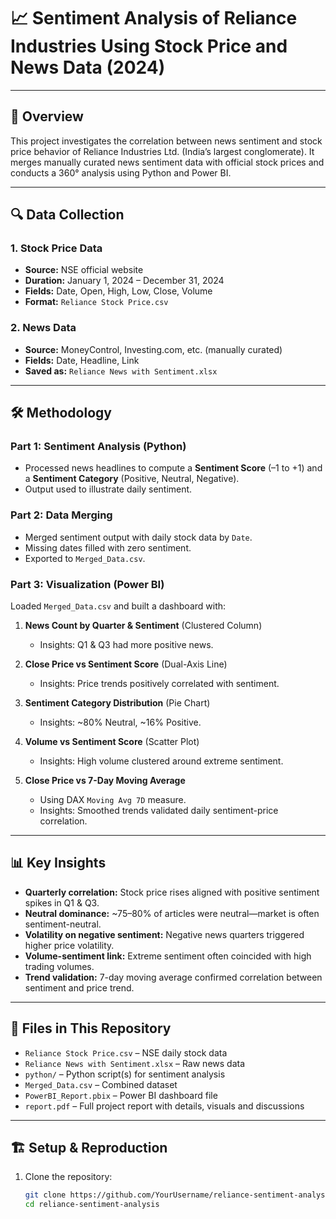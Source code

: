 # 📈 Sentiment Analysis of Reliance Industries Using Stock Price and News Data (2024)

---

## 🧾 Overview
This project investigates the correlation between news sentiment and stock price behavior of Reliance Industries Ltd. (India’s largest conglomerate). It merges manually curated news sentiment data with official stock prices and conducts a 360° analysis using Python and Power BI.

---

## 🔍 Data Collection
### 1. Stock Price Data  
- **Source:** NSE official website  
- **Duration:** January 1, 2024 – December 31, 2024  
- **Fields:** Date, Open, High, Low, Close, Volume  
- **Format:** `Reliance Stock Price.csv`

### 2. News Data  
- **Source:** MoneyControl, Investing.com, etc. (manually curated)  
- **Fields:** Date, Headline, Link  
- **Saved as:** `Reliance News with Sentiment.xlsx`

---

## 🛠 Methodology

### Part 1: Sentiment Analysis (Python)  
- Processed news headlines to compute a **Sentiment Score** (–1 to +1) and a **Sentiment Category** (Positive, Neutral, Negative).  
- Output used to illustrate daily sentiment.

### Part 2: Data Merging  
- Merged sentiment output with daily stock data by `Date`.  
- Missing dates filled with zero sentiment.  
- Exported to `Merged_Data.csv`.

### Part 3: Visualization (Power BI)  
Loaded `Merged_Data.csv` and built a dashboard with:

1. **News Count by Quarter & Sentiment** (Clustered Column)  
   - Insights: Q1 & Q3 had more positive news.

2. **Close Price vs Sentiment Score** (Dual-Axis Line)  
   - Insights: Price trends positively correlated with sentiment.

3. **Sentiment Category Distribution** (Pie Chart)  
   - Insights: ~80% Neutral, ~16% Positive.

4. **Volume vs Sentiment Score** (Scatter Plot)  
   - Insights: High volume clustered around extreme sentiment.

5. **Close Price vs 7-Day Moving Average**  
   - Using DAX `Moving Avg 7D` measure.  
   - Insights: Smoothed trends validated daily sentiment-price correlation.

---

## 📊 Key Insights
- **Quarterly correlation:** Stock price rises aligned with positive sentiment spikes in Q1 & Q3.  
- **Neutral dominance:** ~75–80% of articles were neutral—market is often sentiment-neutral.  
- **Volatility on negative sentiment:** Negative news quarters triggered higher price volatility.  
- **Volume-sentiment link:** Extreme sentiment often coincided with high trading volumes.  
- **Trend validation:** 7-day moving average confirmed correlation between sentiment and price trend.

---

## 🧩 Files in This Repository
- `Reliance Stock Price.csv` – NSE daily stock data  
- `Reliance News with Sentiment.xlsx` – Raw news data  
- `python/` – Python script(s) for sentiment analysis  
- `Merged_Data.csv` – Combined dataset  
- `PowerBI_Report.pbix` – Power BI dashboard file  
- `report.pdf` – Full project report with details, visuals and discussions

---

## 🏗️ Setup & Reproduction

1. Clone the repository:
   ```bash
   git clone https://github.com/YourUsername/reliance-sentiment-analysis.git
   cd reliance-sentiment-analysis
